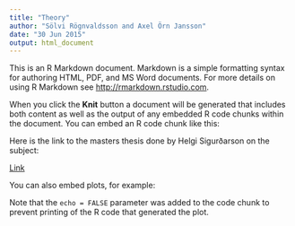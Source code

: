 ```yaml
---
title: "Theory"
author: "Sölvi Rögnvaldsson and Axel Örn Jansson"
date: "30 Jun 2015"
output: html_document
---
```


This is an R Markdown document. Markdown is a simple formatting syntax for authoring HTML, PDF, and MS Word documents. For more details on using R Markdown see <http://rmarkdown.rstudio.com>.

When you click the **Knit** button a document will be generated that includes both content as well as the output of any embedded R code chunks within the document. You can embed an R code chunk like this:

Here is the link to the masters thesis done by Helgi Sigurðarson on the subject: 

[Link](http://skemman.is/stream/get/1946/18560/44299/1/MS-HS.pdf)

You can also embed plots, for example:



Note that the `echo = FALSE` parameter was added to the code chunk to prevent printing of the R code that generated the plot.
